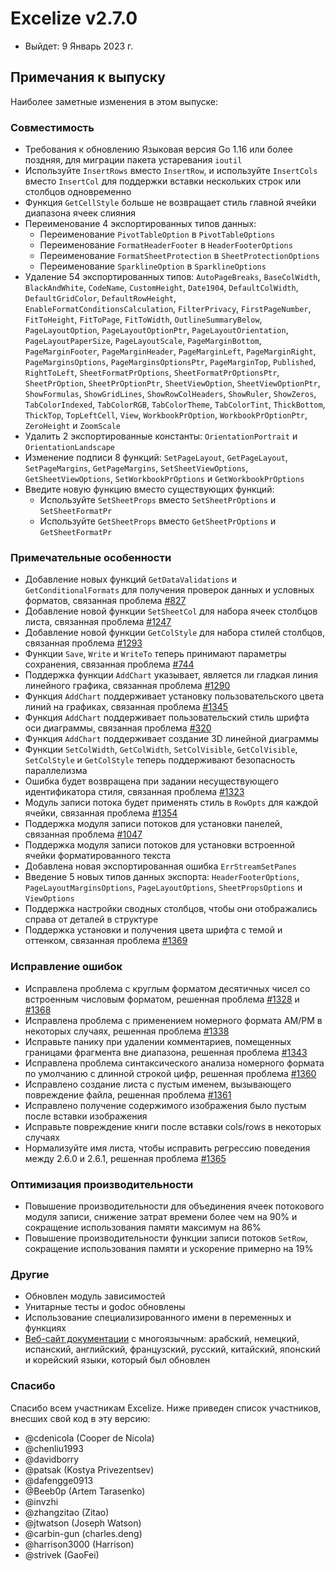 # Excelize v2.7.0

* Выйдет: 9 Январь 2023 г.

## Примечания к выпуску

Наиболее заметные изменения в этом выпуске:

### Совместимость

* Требования к обновлению Языковая версия Go 1.16 или более поздняя, для миграции пакета устаревания `ioutil`
* Используйте `InsertRows` вместо `InsertRow`, и используйте `InsertCols` вместо `InsertCol` для поддержки вставки нескольких строк или столбцов одновременно
* Функция `GetCellStyle` больше не возвращает стиль главной ячейки диапазона ячеек слияния
* Переименование 4 экспортированных типов данных:
  * Переименование `PivotTableOption` в `PivotTableOptions`
  * Переименование `FormatHeaderFooter` в `HeaderFooterOptions`
  * Переименование `FormatSheetProtection` в `SheetProtectionOptions`
  * Переименование `SparklineOption` в `SparklineOptions`
* Удаление 54 экспортированных типов: `AutoPageBreaks`, `BaseColWidth`, `BlackAndWhite`, `CodeName`, `CustomHeight`, `Date1904`, `DefaultColWidth`, `DefaultGridColor`, `DefaultRowHeight`, `EnableFormatConditionsCalculation`, `FilterPrivacy`, `FirstPageNumber`, `FitToHeight`, `FitToPage`, `FitToWidth`, `OutlineSummaryBelow`, `PageLayoutOption`, `PageLayoutOptionPtr`, `PageLayoutOrientation`, `PageLayoutPaperSize`, `PageLayoutScale`, `PageMarginBottom`, `PageMarginFooter`, `PageMarginHeader`, `PageMarginLeft`, `PageMarginRight`, `PageMarginsOptions`, `PageMarginsOptionsPtr`, `PageMarginTop`, `Published`, `RightToLeft`, `SheetFormatPrOptions`, `SheetFormatPrOptionsPtr`, `SheetPrOption`, `SheetPrOptionPtr`, `SheetViewOption`, `SheetViewOptionPtr`, `ShowFormulas`, `ShowGridLines`, `ShowRowColHeaders`, `ShowRuler`, `ShowZeros`, `TabColorIndexed`, `TabColorRGB`, `TabColorTheme`, `TabColorTint`, `ThickBottom`, `ThickTop`, `TopLeftCell`, `View`, `WorkbookPrOption`, `WorkbookPrOptionPtr`, `ZeroHeight` и `ZoomScale`
* Удалить 2 экспортированные константы: `OrientationPortrait` и `OrientationLandscape`
* Изменение подписи 8 функций: `SetPageLayout`, `GetPageLayout`, `SetPageMargins`, `GetPageMargins`, `SetSheetViewOptions`, `GetSheetViewOptions`, `SetWorkbookPrOptions` и `GetWorkbookPrOptions`
* Введите новую функцию вместо существующих функций:
  * Используйте `SetSheetProps` вместо `SetSheetPrOptions` и `SetSheetFormatPr`
  * Используйте `GetSheetProps` вместо `GetSheetPrOptions` и `GetSheetFormatPr`

### Примечательные особенности

* Добавление новых функций `GetDataValidations` и `GetConditionalFormats` для получения проверок данных и условных форматов, связанная проблема [#827](https://github.com/xuri/excelize/issues/827)
* Добавление новой функции `SetSheetCol` для набора ячеек столбцов листа, связанная проблема [#1247](https://github.com/xuri/excelize/issues/1247)
* Добавление новой функции `GetColStyle` для набора стилей столбцов, связанная проблема [#1293](https://github.com/xuri/excelize/issues/1293)
* Функции `Save`, `Write` и `WriteTo` теперь принимают параметры сохранения, связанная проблема [#744](https://github.com/xuri/excelize/issues/744)
* Поддержка функции `AddChart` указывает, является ли гладкая линия линейного графика, связанная проблема [#1290](https://github.com/xuri/excelize/issues/1290)
* Функция `AddChart` поддерживает установку пользовательского цвета линий на графиках, связанная проблема [#1345](https://github.com/xuri/excelize/issues/1345)
* Функция `AddChart` поддерживает пользовательский стиль шрифта оси диаграммы, связанная проблема [#320](https://github.com/xuri/excelize/issues/320)
* Функция `AddChart` поддерживает создание 3D линейной диаграммы
* Функции `SetColWidth`, `GetColWidth`, `SetColVisible`, `GetColVisible`, `SetColStyle` и `GetColStyle` теперь поддерживают безопасность параллелизма
* Ошибка будет возвращена при задании несуществующего идентификатора стиля, связанная проблема [#1323](https://github.com/xuri/excelize/issues/1323)
* Модуль записи потока будет применять стиль в `RowOpts` для каждой ячейки, связанная проблема [#1354](https://github.com/xuri/excelize/issues/1354)
* Поддержка модуля записи потоков для установки панелей, связанная проблема [#1047](https://github.com/xuri/excelize/issues/1047)
* Поддержка модуля записи потоков для установки встроенной ячейки форматированного текста
* Добавлена новая экспортированная ошибка `ErrStreamSetPanes`
* Введение 5 новых типов данных экспорта: `HeaderFooterOptions`, `PageLayoutMarginsOptions`, `PageLayoutOptions`, `SheetPropsOptions` и `ViewOptions`
* Поддержка настройки сводных столбцов, чтобы они отображались справа от деталей в структуре
* Поддержка установки и получения цвета шрифта с темой и оттенком, связанная проблема [#1369](https://github.com/xuri/excelize/issues/1369)

### Исправление ошибок

* Исправлена проблема с круглым форматом десятичных чисел со встроенным числовым форматом, решенная проблема [#1328](https://github.com/xuri/excelize/issues/1328) и [#1368](https://github.com/xuri/excelize/issues/1368)
* Исправлена проблема с применением номерного формата AM/PM в некоторых случаях, решенная проблема [#1338](https://github.com/xuri/excelize/issues/1338)
* Исправьте панику при удалении комментариев, помещенных границами фрагмента вне диапазона, решенная проблема [#1343](https://github.com/xuri/excelize/issues/1343)
* Исправлена проблема синтаксического анализа номерного формата по умолчанию с длинной строкой цифр, решенная проблема [#1360](https://github.com/xuri/excelize/issues/1360)
* Исправлено создание листа с пустым именем, вызывающего повреждение файла, решенная проблема [#1361](https://github.com/xuri/excelize/issues/1361)
* Исправлено получение содержимого изображения было пустым после вставки изображения
* Исправьте повреждение книги после вставки cols/rows в некоторых случаях
* Нормализуйте имя листа, чтобы исправить регрессию поведения между 2.6.0 и 2.6.1, решенная проблема [#1365](https://github.com/xuri/excelize/issues/1365)

### Оптимизация производительности

* Повышение производительности для объединения ячеек потокового модуля записи, снижение затрат времени более чем на 90% и сокращение использования памяти максимум на 86%
* Повышение производительности функции записи потоков `SetRow`, сокращение использования памяти и ускорение примерно на 19%

### Другие

* Обновлен модуль зависимостей
* Унитарные тесты и godoc обновлены
* Использование специализированного имени в переменных и функциях
* [Веб-сайт документации](https://xuri.me/excelize) с многоязычным: арабский, немецкий, испанский, английский, французский, русский, китайский, японский и корейский языки, который был обновлен

### Спасибо

Спасибо всем участникам Excelize. Ниже приведен список участников, внесших свой код в эту версию:

* @cdenicola (Cooper de Nicola)
* @chenliu1993
* @davidborry
* @patsak (Kostya Privezentsev)
* @dafengge0913
* @Beeb0p (Artem Tarasenko)
* @invzhi
* @zhangzitao (Zitao)
* @jtwatson (Joseph Watson)
* @carbin-gun (charles.deng)
* @harrison3000 (Harrison)
* @strivek (GaoFei)
